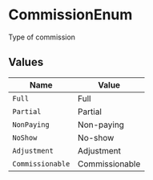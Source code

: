 # CommissionEnum

Type of commission


## Values

| Name             | Value            |
| ---------------- | ---------------- |
| `Full`           | Full             |
| `Partial`        | Partial          |
| `NonPaying`      | Non-paying       |
| `NoShow`         | No-show          |
| `Adjustment`     | Adjustment       |
| `Commissionable` | Commissionable   |
